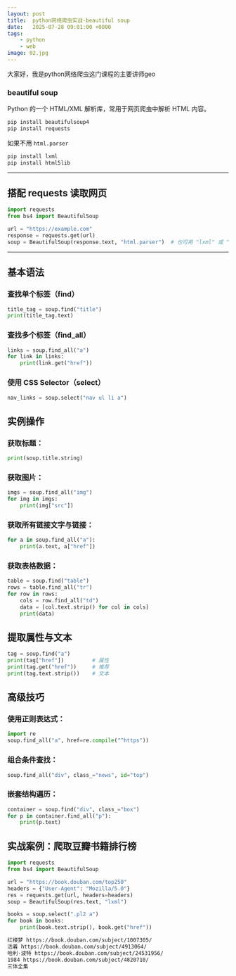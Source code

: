 ```yaml
---
layout: post
title:  python网络爬虫实战-beautiful soup
date:   2025-07-28 09:01:00 +0800
tags: 
    - python
    - web
image: 02.jpg
---
```


大家好，我是python网络爬虫这门课程的主要讲师geo

### beautiful soup

Python 的一个 HTML/XML 解析库，常用于网页爬虫中解析 HTML 内容。

```bash
pip install beautifulsoup4
pip install requests
```

如果不用 `html.parser`

```bash
pip install lxml
pip install html5lib
```

---

## 搭配 requests 读取网页

```python
import requests
from bs4 import BeautifulSoup

url = "https://example.com"
response = requests.get(url)
soup = BeautifulSoup(response.text, "html.parser")  # 也可用 "lxml" 或 "html5lib"
```

---

## 基本语法

### 查找单个标签（find）

```python
title_tag = soup.find("title")
print(title_tag.text)
```

### 查找多个标签（find\_all）

```python
links = soup.find_all("a")
for link in links:
    print(link.get("href"))
```

### 使用 CSS Selector（select）

```python
nav_links = soup.select("nav ul li a")
```

## 实例操作

### 获取标题：

```python
print(soup.title.string)
```

### 获取图片：

```python
imgs = soup.find_all("img")
for img in imgs:
    print(img["src"])
```

### 获取所有链接文字与链接：

```python
for a in soup.find_all("a"):
    print(a.text, a["href"])
```

### 获取表格数据：

```python
table = soup.find("table")
rows = table.find_all("tr")
for row in rows:
    cols = row.find_all("td")
    data = [col.text.strip() for col in cols]
    print(data)
```

## 提取属性与文本

```python
tag = soup.find("a")
print(tag["href"])         # 属性
print(tag.get("href"))     # 推荐
print(tag.text.strip())    # 文本
```

## 高级技巧

### 使用正则表达式：

```python
import re
soup.find_all("a", href=re.compile("^https"))
```

### 组合条件查找：

```python
soup.find_all("div", class_="news", id="top")
```

### 嵌套结构遍历：

```python
container = soup.find("div", class_="box")
for p in container.find_all("p"):
    print(p.text)
```

## 实战案例：爬取豆瓣书籍排行榜

```python
import requests
from bs4 import BeautifulSoup

url = "https://book.douban.com/top250"
headers = {"User-Agent": "Mozilla/5.0"}
res = requests.get(url, headers=headers)
soup = BeautifulSoup(res.text, "lxml")

books = soup.select(".pl2 a")
for book in books:
    print(book.text.strip(), book.get("href"))
```

```bash
红楼梦 https://book.douban.com/subject/1007305/
活着 https://book.douban.com/subject/4913064/
哈利·波特 https://book.douban.com/subject/24531956/
1984 https://book.douban.com/subject/4820710/
三体全集
```